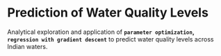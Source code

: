 # Prediction of Water Quality Levels

Analytical exploration and application of **`parameter optimization`, `regression with gradient descent`** to predict water quality levels across Indian waters. 

